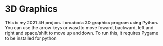 # 3D Graphics
This is my 2021 4H project. I created a 3D graphics program using Python. You can use the arrow keys or wasd to move foward, backward, left and right and space/shift to move up and down. To run this, it requires Pygame to be installed for python